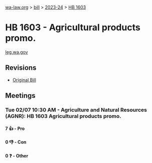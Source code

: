 [wa-law.org](/) > [bill](/bill/) > [2023-24](/bill/2023-24/) > [HB 1603](/bill/2023-24/hb/1603/)

# HB 1603 - Agricultural products promo.
[leg.wa.gov](https://app.leg.wa.gov/billsummary?BillNumber=1603&Year=2023&Initiative=false)

## Revisions
* [Original Bill](1/)

## Meetings
### Tue 02/07 10:30 AM - Agriculture and Natural Resources (AGNR): HB 1603 Agricultural products promo.
#### 7 👍 - Pro

#### 0 👎 - Con

#### 0 ❓ - Other
